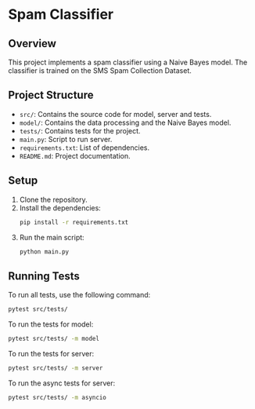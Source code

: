 # Spam Classifier

## Overview
This project implements a spam classifier using a Naive Bayes model. The classifier is trained on the SMS Spam Collection Dataset.

## Project Structure
- `src/`: Contains the source code for model, server and tests.
- `model/`: Contains the data processing and the Naive Bayes model.
- `tests/`: Contains tests for the project.
- `main.py`: Script to run server.
- `requirements.txt`: List of dependencies.
- `README.md`: Project documentation.

## Setup
1. Clone the repository.
2. Install the dependencies: 
   ```bash
   pip install -r requirements.txt
3. Run the main script:
    ```bash
   python main.py

## Running Tests
To run all tests, use the following command:
```bash
pytest src/tests/
```

To run the tests for model:
```bash
pytest src/tests/ -m model
```

To run the tests for server:
```bash
pytest src/tests/ -m server
```


To run the async tests for server:
```bash
pytest src/tests/ -m asyncio
```




